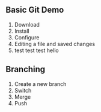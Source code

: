## Basic Git Demo
1. Download
2. Install
3. Configure
4. Editing a file and saved changes
5. test test test hello


## Branching
1. Create a new branch
2. Switch 
3. Merge
4. Push